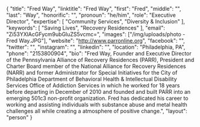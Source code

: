 {
  "title": "Fred Way",
  "linktitle": "Fred Way",
  "first": "Fred",
  "middle": "",
  "last": "Way",
  "honorific": "",
  "pronoun": "he/him",
  "role": "Executive Director",
  "expertise": [
    "Community Services",
    "Diversity & Inclusion"
  ],
  "keywords": [
    "Saving Lives",
    "Recovery Residences"
  ],
  "email": "Zi53YXlAcGFycm9ubGluZS5vcmc=",
  "images": ["/img/uploads/photo - Fred Way.JPG"],
  "website": "http://www.parronline.org",
  "facebook": "",
  "twitter": "",
  "instagram": "",
  "linkedin": "",
  "location": "Philadelphia, PA",
  "phone": "2153800904",
  "bio": "Fred Way, Founder and Executive Director of the Pennsylvania Alliance of Recovery Residences (PARR), President and Charter Board member of the National Alliance for Recovery Residences (NARR) and former Administrator for Special Initiatives for the City of Philadelphia Department of Behavioral Health & Intellectual Disability Services Office of Addiction Services in which he worked for 18 years before departing in December of 2010 and founded and built PARR into an emerging 501c3 non-profit organization. Fred has dedicated his career to working and assisting individuals with substance abuse and metal health challenges all while creating a atmosphere of positive change.",
  "layout": "person"
}
